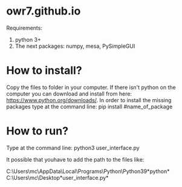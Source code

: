 # owr7.github.io
Requirements:
1. python 3+
2. The next packages: numpy, mesa, PySimpleGUI

# How to install?
Copy the files to folder in your computer.
If there isn't python on the computer you can download and install from here: https://www.python.org/downloads/.
In order to install the missing packages type at the command line:
pip install #name_of_package
# How to run?
Type at the command line:
python3 user_interface.py

It possible that youhave to add the path to the files like:

C:\Users\mc\AppData\Local\Programs\Python\Python39\*python* C:\Users\mc\Desktop\*user_interface.py*
